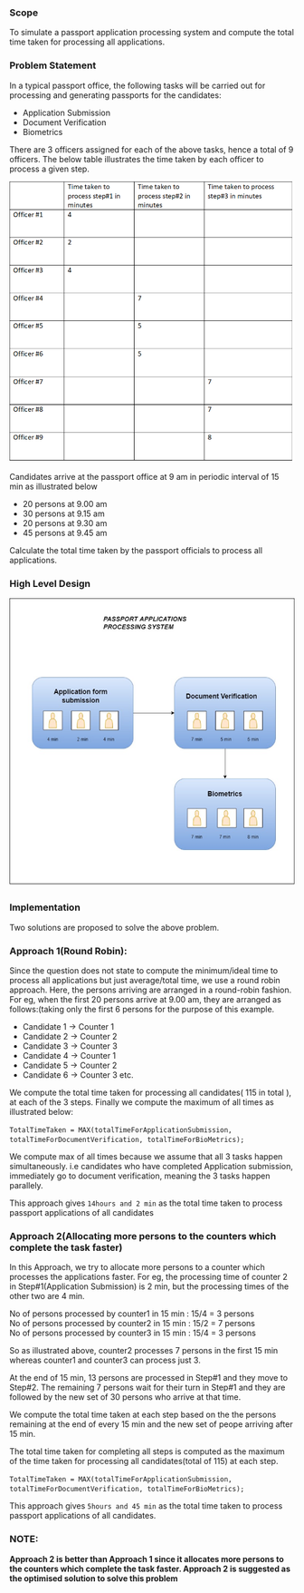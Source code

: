 <h3>Scope</h3>
To simulate a passport application processing system and compute the total time taken for processing all applications.

<h3>Problem Statement</h3>
In a typical passport office, the following tasks will be carried out for processing and generating passports for the candidates:

* Application Submission
* Document Verification
* Biometrics

There are 3 officers assigned for each of the above tasks, hence a total of 9 officers. The below table illustrates the time taken by each officer to process a given step.

![](https://github.com/aish1910/PassportProcessingSystem/blob/master/src/images/Input.png)

Candidates arrive at the passport office at 9 am in periodic interval of 15 min as illustrated below

* 20 persons at 9.00 am
* 30 persons at 9.15 am
* 20 persons at 9.30 am
* 45 persons at 9.45 am

Calculate the total time taken by the passport officials to process all applications.

<h3>High Level Design</h3>

![](https://github.com/aish1910/PassportProcessingSystem/blob/master/src/images/PassportApplicationSystem-Architecture.jpg)

<h3>Implementation</h3>

Two solutions are proposed to solve the above problem.

<h3>Approach 1(Round Robin):</h3>
 Since the question does not state to compute the minimum/ideal time to process all applications but just average/total time, we use a round  robin approach. Here, the persons arriving are arranged in a round-robin fashion. For eg, when the first 20 persons arrive at 9.00 am, they are arranged as follows:(taking only the first 6 persons for the purpose of this example.
 
 * Candidate 1 -> Counter 1
 * Candidate 2 -> Counter 2
 * Candidate 3 -> Counter 3
 * Candidate 4 -> Counter 1
 * Candidate 5 -> Counter 2
 * Candidate 6 -> Counter 3 etc.
 
 We compute the total time taken for processing all candidates( 115 in total ), at each of the 3 steps. Finally we compute the maximum of all times as illustrated below:
 
 `TotalTimeTaken = MAX(totalTimeForApplicationSubmission, totalTimeForDocumentVerification, totalTimeForBioMetrics);`
 
 We compute max of all times because we assume that all 3 tasks happen simultaneously. i.e candidates who have completed Application submission, immediately go to document verification, meaning the 3 tasks happen parallely.
 
 This approach gives `14hours and 2 min` as the total time taken to process passport applications of all candidates
 

<h3>Approach 2(Allocating more persons to the counters which complete the task faster)</h3>

In this Approach, we try to allocate more persons to a counter which processes the applications faster. For eg, the processing time of counter 2 in Step#1(Application Submission) is 2 min, but the processing times of the other two are 4 min.

No of persons processed by counter1 in 15 min : 15/4 = 3 persons<br/>
No of persons processed by counter2 in 15 min : 15/2 = 7 persons<br/>
No of persons processed by counter3 in 15 min : 15/4 = 3 persons<br/>

So as illustrated above, counter2 processes 7 persons in the first 15 min whereas counter1 and counter3 can process just 3.

At the end of 15 min, 13 persons are processed in Step#1 and they move to Step#2. The remaining 7 persons wait for their turn in Step#1 and they are followed by the new set of 30 persons who arrive at that time.

We compute the total time taken at each step based on the the persons remaining at the end of every 15 min and the new set of peope arriving after 15 min.

The total time taken for completing all steps is computed as the maximum of the time taken for processing all candidates(total of 115) at each step.

  `TotalTimeTaken = MAX(totalTimeForApplicationSubmission, totalTimeForDocumentVerification, totalTimeForBioMetrics);`
  
This approach gives `5hours and 45 min` as the total time taken to process passport applications of all candidates.

<h3>NOTE:</h3><b>Approach 2 is better than Approach 1 since it allocates more persons to the counters which complete the task faster. Approach 2 is suggested as the optimised solution to solve this problem</b>
